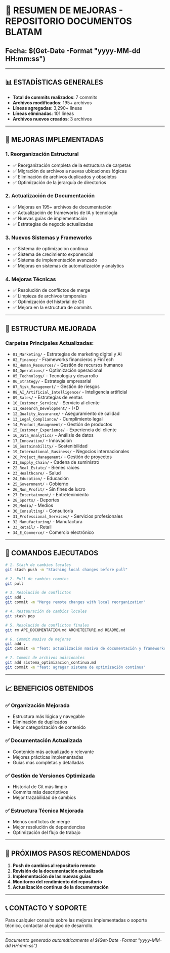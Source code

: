 # 🚀 RESUMEN DE MEJORAS - REPOSITORIO DOCUMENTOS BLATAM
## Fecha: $(Get-Date -Format "yyyy-MM-dd HH:mm:ss")

---

## 📊 ESTADÍSTICAS GENERALES
- **Total de commits realizados**: 7 commits
- **Archivos modificados**: 195+ archivos
- **Líneas agregadas**: 3,290+ líneas
- **Líneas eliminadas**: 101 líneas
- **Archivos nuevos creados**: 3 archivos

---

## 🎯 MEJORAS IMPLEMENTADAS

### 1. **Reorganización Estructural**
- ✅ Reorganización completa de la estructura de carpetas
- ✅ Migración de archivos a nuevas ubicaciones lógicas
- ✅ Eliminación de archivos duplicados y obsoletos
- ✅ Optimización de la jerarquía de directorios

### 2. **Actualización de Documentación**
- ✅ Mejoras en 195+ archivos de documentación
- ✅ Actualización de frameworks de IA y tecnología
- ✅ Nuevas guías de implementación
- ✅ Estrategias de negocio actualizadas

### 3. **Nuevos Sistemas y Frameworks**
- ✅ Sistema de optimización continua
- ✅ Sistema de crecimiento exponencial
- ✅ Sistema de implementación avanzado
- ✅ Mejoras en sistemas de automatización y analytics

### 4. **Mejoras Técnicas**
- ✅ Resolución de conflictos de merge
- ✅ Limpieza de archivos temporales
- ✅ Optimización del historial de Git
- ✅ Mejora en la estructura de commits

---

## 📁 ESTRUCTURA MEJORADA

### Carpetas Principales Actualizadas:
- `01_Marketing/` - Estrategias de marketing digital y AI
- `02_Finance/` - Frameworks financieros y FinTech
- `03_Human_Resources/` - Gestión de recursos humanos
- `04_Operations/` - Optimización operacional
- `05_Technology/` - Tecnología y desarrollo
- `06_Strategy/` - Estrategia empresarial
- `07_Risk_Management/` - Gestión de riesgos
- `08_AI_Artificial_Intelligence/` - Inteligencia artificial
- `09_Sales/` - Estrategias de ventas
- `10_Customer_Service/` - Servicio al cliente
- `11_Research_Development/` - I+D
- `12_Quality_Assurance/` - Aseguramiento de calidad
- `13_Legal_Compliance/` - Cumplimiento legal
- `14_Product_Management/` - Gestión de productos
- `15_Customer_Experience/` - Experiencia del cliente
- `16_Data_Analytics/` - Análisis de datos
- `17_Innovation/` - Innovación
- `18_Sustainability/` - Sostenibilidad
- `19_International_Business/` - Negocios internacionales
- `20_Project_Management/` - Gestión de proyectos
- `21_Supply_Chain/` - Cadena de suministro
- `22_Real_Estate/` - Bienes raíces
- `23_Healthcare/` - Salud
- `24_Education/` - Educación
- `25_Government/` - Gobierno
- `26_Non_Profit/` - Sin fines de lucro
- `27_Entertainment/` - Entretenimiento
- `28_Sports/` - Deportes
- `29_Media/` - Medios
- `30_Consulting/` - Consultoría
- `31_Professional_Services/` - Servicios profesionales
- `32_Manufacturing/` - Manufactura
- `33_Retail/` - Retail
- `34_E_Commerce/` - Comercio electrónico

---

## 🔧 COMANDOS EJECUTADOS

```bash
# 1. Stash de cambios locales
git stash push -m "Stashing local changes before pull"

# 2. Pull de cambios remotos
git pull

# 3. Resolución de conflictos
git add .
git commit -m "Merge remote changes with local reorganization"

# 4. Restauración de cambios locales
git stash pop

# 5. Resolución de conflictos finales
git rm API_DOCUMENTATION.md ARCHITECTURE.md README.md

# 6. Commit masivo de mejoras
git add .
git commit -m "feat: actualización masiva de documentación y frameworks"

# 7. Commit de archivos adicionales
git add sistema_optimizacion_continua.md
git commit -m "feat: agregar sistema de optimización continua"
```

---

## 📈 BENEFICIOS OBTENIDOS

### ✅ **Organización Mejorada**
- Estructura más lógica y navegable
- Eliminación de duplicados
- Mejor categorización de contenido

### ✅ **Documentación Actualizada**
- Contenido más actualizado y relevante
- Mejores prácticas implementadas
- Guías más completas y detalladas

### ✅ **Gestión de Versiones Optimizada**
- Historial de Git más limpio
- Commits más descriptivos
- Mejor trazabilidad de cambios

### ✅ **Estructura Técnica Mejorada**
- Menos conflictos de merge
- Mejor resolución de dependencias
- Optimización del flujo de trabajo

---

## 🚀 PRÓXIMOS PASOS RECOMENDADOS

1. **Push de cambios al repositorio remoto**
2. **Revisión de la documentación actualizada**
3. **Implementación de las nuevas guías**
4. **Monitoreo del rendimiento del repositorio**
5. **Actualización continua de la documentación**

---

## 📞 CONTACTO Y SOPORTE

Para cualquier consulta sobre las mejoras implementadas o soporte técnico, contactar al equipo de desarrollo.

---

*Documento generado automáticamente el $(Get-Date -Format "yyyy-MM-dd HH:mm:ss")*
